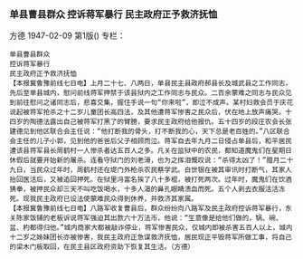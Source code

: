 ### 单县曹县群众  控诉蒋军暴行  民主政府正予救济抚恤
方德
1947-02-09
第1版()
专栏：

    单县曹县群众
    控诉蒋军暴行
    民主政府正予救济抚恤
    【本报冀鲁豫前线七日电】上月二十七、八两日，单县民主县政府郝县长及城武县之工作同志，先后至单县城内，慰问前线蒋军押禁于该县狱内之工作同志与民众。二百余蒙难之同志与民众见到前往慰问之诸同志后，悲喜交集，握住手说一句“你来啦”，即泣不成声。某村妇救会员于庆花说起被蒋军抢杀之十二岁儿童团长高四法，及其他遭蒋军惨害之民众后，伏在地上放声痛哭。十四岁的陶德法露出自己被蒋军打黑了的臂膀，要求民主政府给他报仇。五十四岁的段庄农会长张建德见到他区联合会主任说：“他打断我的骨头，打不断我的心，天下总是老百姓的。”八区联合会主任的儿子小郭，见到他的爸爸后父子相顾而泣。蒋军自去年九月二日侵占单县后，和平居民遭该县蒋军县长周鹤村一人惨杀者达五百人之多。凡关在监狱中的农民，都知道魔鬼们在星期日休假后就要开始新的屠杀。连看守狱门的刘老滑，也为之挥泪慨叹说：“杀得太凶了！”腊月二十九日，当民众过年时，周鹤村还在堤门外枪杀农民蔡学武。白世银在被其审讯时打断气，其家人抬回医活后，又被追回押死。在狱里冯富名挨了八十多棍，被打死两次。过年时，魔鬼们在饮酒猜拳，被押民众却三天不叫吃饭喝水，十多人渴的鼻孔眼睛溃血而死。五个人剥去衣服活活冻死。现我民主政府已设法使蒙难民众得到休养，并救济其家属。
    【本报冀鲁豫前线七日电】八路军收复曹县后，群众纷纷向八路军及民主政府控诉蒋军暴行，东关陈家饭铺的老板诉说蒋军强迫其出款六十万法币，他说：“生意像是给他们做的，锅、碗、盆、杓都得归他。”城内商家大都被敲诈停业，蒋军惨害民众，仅城内即被杀害五百人以上，城内十二岁之姊妹团长亦被惨害，我民主政府正急谋救济抚恤，居民现正平毁蒋军所做工事，将自己的梁木门板取回，在民主县区政府资助下恢复其生活。（方德）
